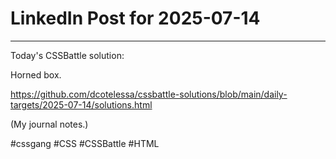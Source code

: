 # LinkedIn Post for 2025-07-14

---

Today's CSSBattle solution:

Horned box.

https://github.com/dcotelessa/cssbattle-solutions/blob/main/daily-targets/2025-07-14/solutions.html

(My journal notes.)

#cssgang #CSS #CSSBattle #HTML
